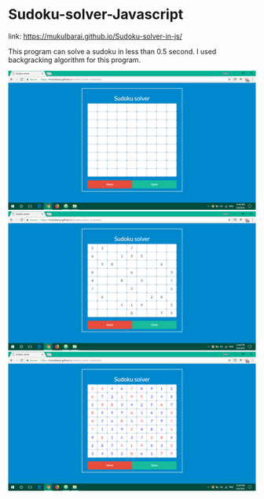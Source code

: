 # Sudoku-solver-Javascript

link: https://mukulbarai.github.io/Sudoku-solver-in-js/

This program can solve a sudoku in less than 0.5 second. I used backgracking algorithm for this program.

<img src="images/Screenshot(47).png">
<img src="images/Screenshot(45).png">
<img src="images/Screenshot(46).png">
